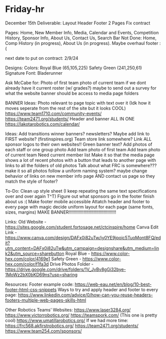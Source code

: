 # Friday-hr
December 15th Deliverable:
Layout
Header
Footer
2 Pages
Fix contract

Pages:
Home, New Member Info, Media, Calendar and Events, Competition History, Sponsor Info, About Us, Contact Us, Search Bar
Not Done: Home, Comp History (in progress), About Us (in progress). Maybe overhaul footer :(

next date to put on contract: 2/9/24

Designs:
Colors: Royal Blue (65,105,225)
        Safety Green (241,250,61)
Signature Font: Bladerunner

Ask McCabe for:
Photo of first team
photo of current team if we dont already have it
current roster (w/ grades?)
maybe to send out a survey for what the website banner should be
access to media page folders

BANNER Ideas:
Photo relevant to page topic with text over it (Idk how it moves seperate from the rest of the site but it looks COOL) https://www.team1710.com/community-events/ https://team2471.org/students/
Header and banner ALL IN ONE https://lakotarobotics.com/calendar/

Ideas:
Add transitions
winner banners?
newsletters?
Maybe add link to FIRST website? (firstinspires.org)
Team store link somewhere?
Link ALL sponsor logos to their own websites!!
Green banner text?
Add photos of each staff or one group photo
Add team photo of first team
Add team photo of current team
Need current member list
Make it so that the media page shows a lot of recent photos with a button that leads to another page with links to all the folders of old photos
Talk about what FRC is somewhere???
make it so all photos follow a uniform naming system?
maybe change behavior of links on new member info page AND contact us page so they match the style of footer?

To-Do:
Clean up style sheet (I keep repeating the same text specifications over and over again T^T)
Figure out what sponsors go in the footer
finish about us :(
Make footer mobile accessible
Attatch header and footer to every page with magic
decide uniform layout for each page (same fonts, sizes, margins)
MAKE BANNER!!!!!!!!!!!!!!!!!!!!!!!!!!!!!!!!!!!!!!

Links:
Old Website - https://sites.google.com/student.fortosage.net/ctcinspire/home 
Canva Edit Link - https://www.canva.com/design/DAFx0i82uTw/iy0YE9jpoic5TuoMont8FQ/edit?utm_content=DAFx0i82uTw&utm_campaign=designshare&utm_medium=link2&utm_source=sharebutton
Royal Blue - https://www.color-hex.com/color/4169e1
Safety Green - https://www.color-hex.com/color/f1fa3d 
Drive Photos Folder - https://drive.google.com/drive/folders/1V_JvBv8gGi32bye-1MoWz2bX0bKD69ns?usp=sharing 

Resources:
Footer example code: https://web-eau.net/en/blog/10-best-footer-html-css-snippets 
Ways to try and apply header and footer to every page: https://www.linkedin.com/advice/0/how-can-you-reuse-headers-footers-multiple-web-pages-skills-html 

Other Robotics Teams’ Websites:
https://www.laser3284.org/ 
https://www.victorrobotics.org/
https://teamspork.com/ (This one is pretty cool)
https://www.umatillarobotics.org/ 
If we had more time: https://frc568.akfirstrobotics.org/
https://team2471.org/students/
https://www.team254.com/sponsors/

